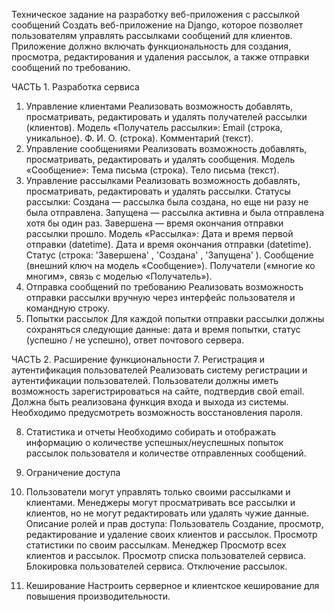 Техническое задание на разработку веб-приложения с рассылкой сообщений
Создать веб-приложение на Django, которое позволяет пользователям управлять рассылками сообщений для клиентов. Приложение должно включать функциональность для создания, просмотра, редактирования и удаления рассылок, а также отправки сообщений по требованию.

ЧАСТЬ 1. Разработка сервиса
1. Управление клиентами
Реализовать возможность добавлять, просматривать, редактировать и удалять получателей рассылки (клиентов).
Модель «Получатель рассылки»:
Email (строка, уникальное).
Ф. И. О. (строка).
Комментарий (текст).
2. Управление сообщениями
Реализовать возможность добавлять, просматривать, редактировать и удалять сообщения.
Модель «Сообщение»:
Тема письма (строка).
Тело письма (текст).
3. Управление рассылками
Реализовать возможность добавлять, просматривать, редактировать и удалять рассылки.
Статусы рассылки:
Создана — рассылка была создана, но еще ни разу не была отправлена.
Запущена — рассылка активна и была отправлена хотя бы один раз.
Завершена — время окончания отправки рассылки прошло.
Модель «Рассылка»:
Дата и время первой отправки (datetime).
Дата и время окончания отправки (datetime).
Статус (строка: 
'Завершена'
, 
'Создана'
, 
'Запущена'
).
Сообщение (внешний ключ на модель «Сообщение»).
Получатели («многие ко многим», связь с моделью «Получатель»).
4. Отправка сообщений по требованию
Реализовать возможность отправки рассылки вручную через интерфейс пользователя и командную строку.
5. Попытки рассылок
Для каждой попытки отправки рассылки должны сохраняться следующие данные: дата и время попытки, статус (успешно / не успешно), ответ почтового сервера.

ЧАСТЬ 2. Расширение функциональности
7. Регистрация и аутентификация пользователей
Реализовать систему регистрации и аутентификации пользователей.
Пользователи должны иметь возможность зарегистрироваться на сайте, подтвердив свой email.
Должна быть реализована функция входа и выхода из системы.
Необходимо предусмотреть возможность восстановления пароля.

8. Статистика и отчеты
Необходимо собирать и отображать информацию о количестве успешных/неуспешных попыток рассылок пользователя и количестве отправленных сообщений.
9. Ограничение доступа
    
10. Пользователи могут управлять только своими рассылками и клиентами.
Менеджеры могут просматривать все рассылки и клиентов, но не могут редактировать или удалять чужие данные.
Описание ролей и прав доступа:
Пользователь
Создание, просмотр, редактирование и удаление своих клиентов и рассылок.
Просмотр статистики по своим рассылкам.
Менеджер
Просмотр всех клиентов и рассылок.
Просмотр списка пользователей сервиса.
Блокировка пользователей сервиса.
Отключение рассылок.

11. Кеширование
Настроить серверное и клиентское кеширование для повышения производительности.

